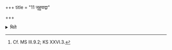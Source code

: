 +++
title = "11 जुहुयाद्वा"

+++

<details><summary>थिते</summary>

11. Or he may offer this libation.[^1]  

[^1]: Cf. MS III.9.2; KS XXVI.3.
</details>
